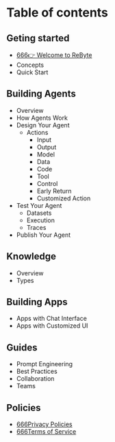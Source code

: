 # Table of contents

## **Geting started**

* [666👉 Welcome to ReByte](Getting-Started/welcome-to-rebyte.md)
* Concepts
* Quick Start

## Building Agents

* Overview
* How Agents Work
* Design Your Agent
  * Actions
    * Input
    * Output
    * Model
    * Data
    * Code
    * Tool
    * Control
    * Early Return
    * Customized Action
* Test Your Agent
  * Datasets
  * Execution
  * Traces
* Publish Your Agent

## Knowledge

* Overview
* Types

## Building Apps

* Apps with Chat Interface
* Apps with Customized UI

## Guides

* Prompt Engineering
* Best Practices
* Collaboration
* Teams

## Policies
* [666Privacy Policies](Policies/privacy-policies.md)
* [666Terms of Service](Policies/terms-of-service.md)